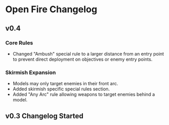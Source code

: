 # Open Fire Changelog

## v0.4

### Core Rules

- Changed "Ambush" special rule to a larger distance from an entry point to prevent direct deployment on objectives or enemy entry points.

### Skirmish Expansion

- Models may only target enemies in their front arc.
- Added skirmish specific special rules section.
- Added "Any Arc" rule allowing weapons to target enemies behind a model.

## v0.3 Changelog Started
